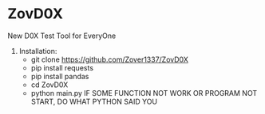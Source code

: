 # ZovD0X
New D0X Test Tool for EveryOne

1. Installation:
   - git clone https://github.com/Zover1337/ZovD0X
   - pip install requests
   - pip install pandas
   - cd ZovD0X
   - python main.py
IF SOME FUNCTION NOT WORK OR PROGRAM NOT START, DO WHAT PYTHON SAID YOU
